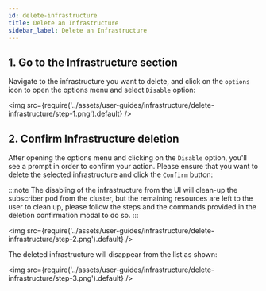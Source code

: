 ```yaml
---
id: delete-infrastructure
title: Delete an Infrastructure
sidebar_label: Delete an Infrastructure
---
```


## 1. Go to the Infrastructure section

Navigate to the infrastructure you want to delete, and click on the `options` icon to open the options menu and select `Disable` option:

<img src={require('../assets/user-guides/infrastructure/delete-infrastructure/step-1.png').default} />

## 2. Confirm Infrastructure deletion

After opening the options menu and clicking on the `Disable` option, you'll see a prompt in order to confirm your action. Please ensure that you want to delete the selected infrastructure and click the `Confirm` button:

:::note
The disabling of the infrastructure from the UI will clean-up the subscriber pod from the cluster, but the remaining resources are left to the user to clean up, please follow the steps and the commands provided in the deletion confirmation modal to do so.
:::

<img src={require('../assets/user-guides/infrastructure/delete-infrastructure/step-2.png').default} />

The deleted infrastructure will disappear from the list as shown:

<img src={require('../assets/user-guides/infrastructure/delete-infrastructure/step-3.png').default} />

